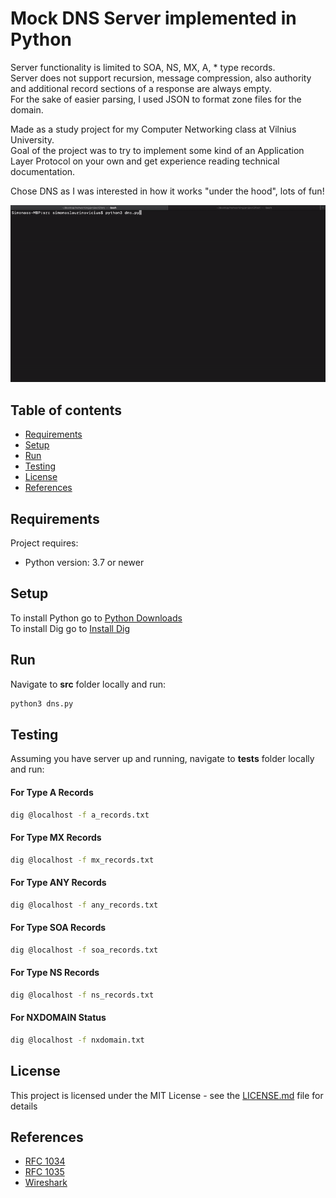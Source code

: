 # Mock DNS Server implemented in Python
Server functionality is limited to SOA, NS, MX, A, * type records.  
Server does not support recursion, message compression, also authority and additional record sections of a response are always empty.  
For the sake of easier parsing, I used JSON to format zone files for the domain.

Made as a study project for my Computer Networking class at Vilnius University.  
Goal of the project was to try to implement some kind of an Application Layer Protocol on your own and get experience reading technical documentation.

Chose DNS as I was interested in how it works "under the hood", lots of fun!

![DNS Server Demo](demo/demo.gif)

## Table of contents
* [Requirements](#requirements)
* [Setup](#setup)
* [Run](#run)
* [Testing](#testing)
* [License](#license)
* [References](#references)

## Requirements
Project requires:
* Python version: 3.7 or newer
 
## Setup
To install Python go to [Python Downloads](https://www.python.org/downloads/)  
To install Dig go to [Install Dig](https://www.digitalocean.com/docs/networking/dns/resources/use-dig/)

## Run
Navigate to **src** folder locally and run:
```sh
python3 dns.py
```

## Testing
Assuming you have server up and running, navigate to **tests** folder locally and run:
#### For Type A Records
```sh
dig @localhost -f a_records.txt
```
#### For Type MX Records
```sh
dig @localhost -f mx_records.txt
```
#### For Type ANY Records
```sh
dig @localhost -f any_records.txt
```
#### For Type SOA Records
```sh
dig @localhost -f soa_records.txt
```
#### For Type NS Records
```sh
dig @localhost -f ns_records.txt
```
#### For NXDOMAIN Status
```sh
dig @localhost -f nxdomain.txt
```

## License

This project is licensed under the MIT License - see the [LICENSE.md](LICENSE) file for details

## References
* [RFC 1034](https://tools.ietf.org/html/rfc1034)
* [RFC 1035](https://tools.ietf.org/html/rfc1035)
* [Wireshark](https://www.wireshark.org)
